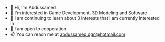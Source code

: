 - 👋 Hi, I’m Abdüssamed
- 👀 I'm interested in Game Development, 3D Modeling and Software
- 🌱 I am continuing to learn about 3 interests that I am currently interested in
- 💞️ I am open to cooperation
- 📫 You can reach me at abdussamed.dgn@hotmail.com

